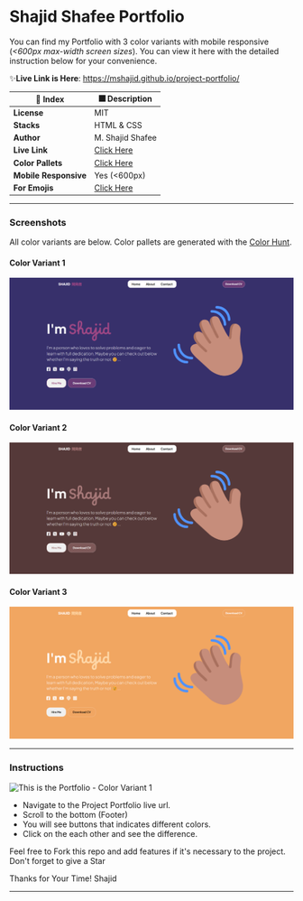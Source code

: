 # Shajid Shafee Portfolio
You can find my Portfolio with 3 color variants with mobile responsive (_<600px max-width screen sizes_). You can view it here with the detailed instruction below for your convenience. 

✨**Live Link is Here**: https://mshajid.github.io/project-portfolio/


| 🚀 Index | 🎆 Description |
|--|--|
| **License** |MIT  |
| **Stacks** |HTML & CSS  |
| **Author** |M. Shajid Shafee  |
| **Live Link** | [Click Here](https://mshajid.github.io/project-portfolio/) |
| **Color Pallets** | [Click Here](https://colorhunt.co/) |
| **Mobile Responsive** | Yes (<600px) |
| **For Emojis** | [Click Here](https://emojipedia.org/) |



---

### Screenshots
All color variants are below. Color pallets are generated with the [Color Hunt](https://www.colorhunt.co). 

#### Color Variant 1
![This is the Portfolio - Color Variant 1](assets/screenshots/variant%20-%201.png)

#### Color Variant 2
![This is the Portfolio - Color Variant 1](assets/screenshots/variant%20-%202.png)

#### Color Variant 3
![This is the Portfolio - Color Variant 1](assets/screenshots/variant%20-%203.png)

---
### Instructions

![This is the Portfolio - Color Variant 1](assts/../assets/screenshots/Instructions.gif)

- Navigate to the Project Portfolio live url. 
- Scroll to the bottom (Footer)
- You will see buttons that indicates different colors. 
- Click on the each other and see the difference. 

Feel free to Fork this repo and add features if it's necessary to the project. 
Don't forget to give a Star

Thanks for Your Time! 
Shajid

---